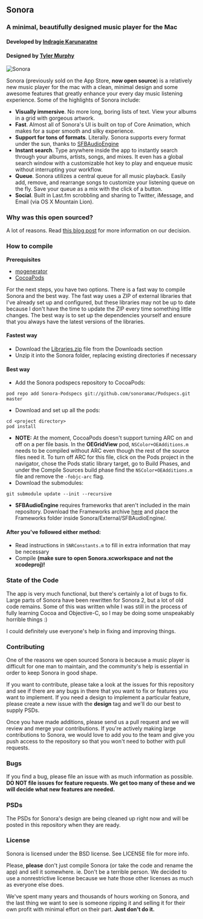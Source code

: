 ## Sonora
### A minimal, beautifully designed music player for the Mac
#### Developed by [Indragie Karunaratne](http://indragie.com)
#### Designed by [Tyler Murphy](http://twitter.com/tylrmurphy)

![Sonora](http://indragie.com/images/sonora.png)

Sonora (previously sold on the App Store, **now open source**) is a relatively new music player for the mac with a clean, minimal design and some awesome features that greatly enhance your every day music listening experience. Some of the highlights of Sonora include:

- **Visually immersive**. No more long, boring lists of text. View your albums in a grid with gorgeous artwork.
- **Fast**. Almost all of Sonora's UI is built on top of Core Animation, which makes for a super smooth and silky experience.
- **Support for tons of formats**. Literally. Sonora supports every format under the sun, thanks to [SFBAudioEngine](https://github.com/sonoramac/SFBAudioEngine)
- **Instant search**. Type anywhere inside the app to instantly search through your albums, artists, songs, and mixes. It even has a global search window with a customizable hot key to play and enqueue music without interrupting your workflow.
- **Queue**. Sonora utilizes a central queue for all music playback. Easily add, remove, and rearrange songs to customize your listening queue on the fly. Save your queue as a mix with the click of a button.
- **Social**. Built in Last.fm scrobbling and sharing to Twitter, iMessage, and Email (via OS X Mountain Lion).

### Why was this open sourced?

A lot of reasons. Read [this blog post](#) for more information on our decision.

### How to compile

**Prerequisites**

- [mogenerator](https://github.com/rentzsch/mogenerator)
- [CocoaPods](https://github.com/CocoaPods/CocoaPods)

For the next steps, you have two options. There is a fast way to compile Sonora  and the best way. The fast way uses a ZIP of external libraries that I've already set up and configured, but these libraries may not be up to date because I don't have the time to update the ZIP every time something little changes. The best way is to set up the dependencies yourself and ensure that you always have the latest versions of the libraries.


#### Fastest way

- Download the [Libraries.zip](https://github.com/downloads/indragiek/Sonora/Libraries.zip) file from the Downloads section 
- Unzip it into the Sonora folder, replacing existing directories if necessary

#### Best way

- Add the Sonora podspecs repository to CocoaPods:

```
pod repo add Sonora-Podspecs git://github.com/sonoramac/Podspecs.git master
```
- Download and set up all the pods:

```
cd <project directory>
pod install
```
- **NOTE:** At the moment, CocoaPods doesn't support turning ARC on and off on a per file basis. In the **OEGridView** pod, `NSColor+OEAdditions.m` needs to be compiled without ARC even though the rest of the source files need it. To turn off ARC for this file, click on the Pods project in the navigator, chose the Pods static library target, go to Build Phases, and under the Compile Sources build phase find the `NSColor+OEAdditions.m` file and remove the `-fobjc-arc` flag.
- Download the submodules:

```
git submodule update --init --recursive
```

- **SFBAudioEngine** requires frameworks that aren't included in the main repository. Download the Frameworks archive [here](https://github.com/downloads/sbooth/SFBAudioEngine/Frameworks.tar.bz2) and place the Frameworks folder inside Sonora/External/SFBAudioEngine/. 


#### After you've followed either method:

- Read instructions in `SNRConstants.m` to fill in extra information that may be necessary
- Compile **(make sure to open Sonora.xcworkspace and not the xcodeproj)!**


### State of the Code

The app is very much functional, but there's certainly a lot of bugs to fix. Large parts of Sonora have been rewritten for Sonora 2, but a lot of old code remains. Some of this was written while I was still in the process of fully learning Cocoa and Objective-C, so I may be doing some unspeakably horrible things :)

I could definitely use everyone's help in fixing and improving things.

### Contributing

One of the reasons we open sourced Sonora is because a music player is difficult for one man to maintain, and the community's help is essential in order to keep Sonora in good shape.

If you want to contribute, please take a look at the issues for this repository and see if there are any bugs in there that you want to fix or features you want to implement. If you need a design to implement a particular feature, please create a new issue with the **design** tag and we'll do our best to supply PSDs.

Once you have made additions, please send us a pull request and we will review and merge your contributions. If you're actively making large contributions to Sonora, we would love to add you to the team and give you push access to the repository so that you won't need to bother with pull requests.

### Bugs

If you find a bug, please file an issue with as much information as possible. **DO NOT file issues for feature requests. We get too many of these and we will decide what new features are needed.**

### PSDs

The PSDs for Sonora's design are being cleaned up right now and will be posted in this repository when they are ready.

### License

Sonora is licensed under the BSD license. See LICENSE file for more info.

Please, **please** don't just compile Sonora (or take the code and rename the app) and sell it somewhere. ie. Don't be a terrible person. We decided to use a nonrestrictive license because we hate those other licenses as much as everyone else does.

We've spent many years and thousands of hours working on Sonora, and the last thing we want to see is someone ripping it and selling it for their own profit with minimal effort on their part. **Just don't do it.**